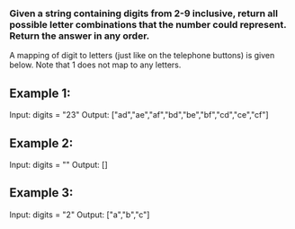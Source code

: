 ### Given a string containing digits from 2-9 inclusive, return all possible letter combinations that the number could represent. Return the answer in any order.

A mapping of digit to letters (just like on the telephone buttons) is given below. Note that 1 does not map to any letters.

## Example 1:

Input: digits = "23"
Output: ["ad","ae","af","bd","be","bf","cd","ce","cf"]

## Example 2:

Input: digits = ""
Output: []

## Example 3:

Input: digits = "2"
Output: ["a","b","c"]